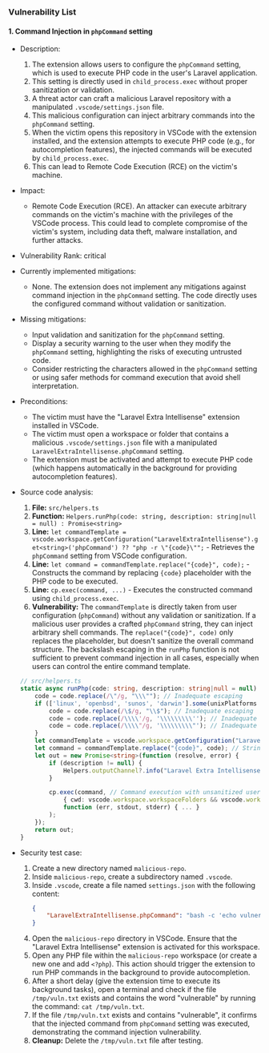 ### Vulnerability List

#### 1. Command Injection in `phpCommand` setting

* Description:
    1. The extension allows users to configure the `phpCommand` setting, which is used to execute PHP code in the user's Laravel application.
    2. This setting is directly used in `child_process.exec` without proper sanitization or validation.
    3. A threat actor can craft a malicious Laravel repository with a manipulated `.vscode/settings.json` file.
    4. This malicious configuration can inject arbitrary commands into the `phpCommand` setting.
    5. When the victim opens this repository in VSCode with the extension installed, and the extension attempts to execute PHP code (e.g., for autocompletion features), the injected commands will be executed by `child_process.exec`.
    6. This can lead to Remote Code Execution (RCE) on the victim's machine.

* Impact:
    - Remote Code Execution (RCE). An attacker can execute arbitrary commands on the victim's machine with the privileges of the VSCode process. This could lead to complete compromise of the victim's system, including data theft, malware installation, and further attacks.

* Vulnerability Rank: critical

* Currently implemented mitigations:
    - None. The extension does not implement any mitigations against command injection in the `phpCommand` setting. The code directly uses the configured command without validation or sanitization.

* Missing mitigations:
    - Input validation and sanitization for the `phpCommand` setting.
    - Display a security warning to the user when they modify the `phpCommand` setting, highlighting the risks of executing untrusted code.
    - Consider restricting the characters allowed in the `phpCommand` setting or using safer methods for command execution that avoid shell interpretation.

* Preconditions:
    - The victim must have the "Laravel Extra Intellisense" extension installed in VSCode.
    - The victim must open a workspace or folder that contains a malicious `.vscode/settings.json` file with a manipulated `LaravelExtraIntellisense.phpCommand` setting.
    - The extension must be activated and attempt to execute PHP code (which happens automatically in the background for providing autocompletion features).

* Source code analysis:
    1. **File:** `src/helpers.ts`
    2. **Function:** `Helpers.runPhp(code: string, description: string|null = null) : Promise<string>`
    3. **Line:** `let commandTemplate = vscode.workspace.getConfiguration("LaravelExtraIntellisense").get<string>('phpCommand') ?? "php -r \"{code}\"";` - Retrieves the `phpCommand` setting from VSCode configuration.
    4. **Line:** `let command = commandTemplate.replace("{code}", code);` - Constructs the command by replacing `{code}` placeholder with the PHP code to be executed.
    5. **Line:** `cp.exec(command, ...)` - Executes the constructed command using `child_process.exec`.
    6. **Vulnerability:** The `commandTemplate` is directly taken from user configuration (`phpCommand`) without any validation or sanitization. If a malicious user provides a crafted `phpCommand` string, they can inject arbitrary shell commands. The `replace("{code}", code)` only replaces the placeholder, but doesn't sanitize the overall command structure. The backslash escaping in the `runPhp` function is not sufficient to prevent command injection in all cases, especially when users can control the entire command template.

    ```typescript
    // src/helpers.ts
    static async runPhp(code: string, description: string|null = null) : Promise<string> {
        code = code.replace(/\"/g, "\\\""); // Inadequate escaping
        if (['linux', 'openbsd', 'sunos', 'darwin'].some(unixPlatforms => os.platform().includes(unixPlatforms))) {
            code = code.replace(/\$/g, "\\$"); // Inadequate escaping
            code = code.replace(/\\\\'/g, '\\\\\\\\\''); // Inadequate escaping
            code = code.replace(/\\\\"/g, '\\\\\\\\\"'); // Inadequate escaping
        }
        let commandTemplate = vscode.workspace.getConfiguration("LaravelExtraIntellisense").get<string>('phpCommand') ?? "php -r \"{code}\""; // User controlled input
        let command = commandTemplate.replace("{code}", code); // String replacement, not sanitization
        let out = new Promise<string>(function (resolve, error) {
            if (description != null) {
                Helpers.outputChannel?.info("Laravel Extra Intellisense command started: " + description);
            }

            cp.exec(command, // Command execution with unsanitized user input
                { cwd: vscode.workspace.workspaceFolders && vscode.workspace.workspaceFolders.length > 0 ? vscode.workspace.workspaceFolders[0].uri.fsPath : undefined },
                function (err, stdout, stderr) { ... }
            );
        });
        return out;
    }
    ```

* Security test case:
    1. Create a new directory named `malicious-repo`.
    2. Inside `malicious-repo`, create a subdirectory named `.vscode`.
    3. Inside `.vscode`, create a file named `settings.json` with the following content:
        ```json
        {
            "LaravelExtraIntellisense.phpCommand": "bash -c 'echo vulnerable > /tmp/vuln.txt'"
        }
        ```
    4. Open the `malicious-repo` directory in VSCode. Ensure that the "Laravel Extra Intellisense" extension is activated for this workspace.
    5. Open any PHP file within the `malicious-repo` workspace (or create a new one and add `<?php`). This action should trigger the extension to run PHP commands in the background to provide autocompletion.
    6. After a short delay (give the extension time to execute its background tasks), open a terminal and check if the file `/tmp/vuln.txt` exists and contains the word "vulnerable" by running the command: `cat /tmp/vuln.txt`.
    7. If the file `/tmp/vuln.txt` exists and contains "vulnerable", it confirms that the injected command from `phpCommand` setting was executed, demonstrating the command injection vulnerability.
    8. **Cleanup:** Delete the `/tmp/vuln.txt` file after testing.
